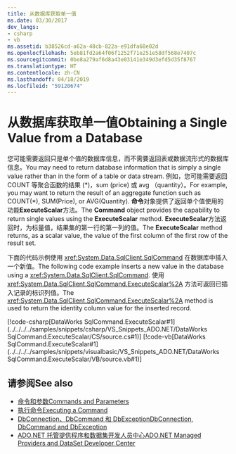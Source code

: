 ```yaml
---
title: 从数据库获取单一值
ms.date: 03/30/2017
dev_langs:
- csharp
- vb
ms.assetid: b38526cd-a62a-48cb-822a-e91dfa68e02d
ms.openlocfilehash: 5eb81fd2a64f06f1252f71e251e58df568e7407c
ms.sourcegitcommit: 0be8a279af6d8a43e03141e349d3efd5d35f8767
ms.translationtype: HT
ms.contentlocale: zh-CN
ms.lasthandoff: 04/18/2019
ms.locfileid: "59120674"
---
```

# <a name="obtaining-a-single-value-from-a-database"></a><span data-ttu-id="aee38-102">从数据库获取单一值</span><span class="sxs-lookup"><span data-stu-id="aee38-102">Obtaining a Single Value from a Database</span></span>
<span data-ttu-id="aee38-103">您可能需要返回只是单个值的数据库信息，而不需要返回表或数据流形式的数据库信息。</span><span class="sxs-lookup"><span data-stu-id="aee38-103">You may need to return database information that is simply a single value rather than in the form of a table or data stream.</span></span> <span data-ttu-id="aee38-104">例如，您可能需要返回 COUNT 等聚合函数的结果 (\*)，sum (price) 或 avg （quantity）。</span><span class="sxs-lookup"><span data-stu-id="aee38-104">For example, you may want to return the result of an aggregate function such as COUNT(\*), SUM(Price), or AVG(Quantity).</span></span> <span data-ttu-id="aee38-105">**命令**对象提供了返回单个值使用的功能**ExecuteScalar**方法。</span><span class="sxs-lookup"><span data-stu-id="aee38-105">The **Command** object provides the capability to return single values using the **ExecuteScalar** method.</span></span> <span data-ttu-id="aee38-106">**ExecuteScalar**方法返回时，为标量值，结果集的第一行的第一列的值。</span><span class="sxs-lookup"><span data-stu-id="aee38-106">The **ExecuteScalar** method returns, as a scalar value, the value of the first column of the first row of the result set.</span></span>  
  
 <span data-ttu-id="aee38-107">下面的代码示例使用 <xref:System.Data.SqlClient.SqlCommand> 在数据库中插入一个新值。</span><span class="sxs-lookup"><span data-stu-id="aee38-107">The following code example inserts a new value in the database using a <xref:System.Data.SqlClient.SqlCommand>.</span></span> <span data-ttu-id="aee38-108">使用 <xref:System.Data.SqlClient.SqlCommand.ExecuteScalar%2A> 方法可返回已插入记录的标识列值。</span><span class="sxs-lookup"><span data-stu-id="aee38-108">The <xref:System.Data.SqlClient.SqlCommand.ExecuteScalar%2A> method is used to return the identity column value for the inserted record.</span></span>  
  
 [!code-csharp[DataWorks SqlCommand.ExecuteScalar#1](../../../../samples/snippets/csharp/VS_Snippets_ADO.NET/DataWorks SqlCommand.ExecuteScalar/CS/source.cs#1)]
 [!code-vb[DataWorks SqlCommand.ExecuteScalar#1](../../../../samples/snippets/visualbasic/VS_Snippets_ADO.NET/DataWorks SqlCommand.ExecuteScalar/VB/source.vb#1)]  
  
## <a name="see-also"></a><span data-ttu-id="aee38-109">请参阅</span><span class="sxs-lookup"><span data-stu-id="aee38-109">See also</span></span>

- [<span data-ttu-id="aee38-110">命令和参数</span><span class="sxs-lookup"><span data-stu-id="aee38-110">Commands and Parameters</span></span>](../../../../docs/framework/data/adonet/commands-and-parameters.md)
- [<span data-ttu-id="aee38-111">执行命令</span><span class="sxs-lookup"><span data-stu-id="aee38-111">Executing a Command</span></span>](../../../../docs/framework/data/adonet/executing-a-command.md)
- [<span data-ttu-id="aee38-112">DbConnection、DbCommand 和 DbException</span><span class="sxs-lookup"><span data-stu-id="aee38-112">DbConnection, DbCommand and DbException</span></span>](../../../../docs/framework/data/adonet/dbconnection-dbcommand-and-dbexception.md)
- [<span data-ttu-id="aee38-113">ADO.NET 托管提供程序和数据集开发人员中心</span><span class="sxs-lookup"><span data-stu-id="aee38-113">ADO.NET Managed Providers and DataSet Developer Center</span></span>](https://go.microsoft.com/fwlink/?LinkId=217917)
